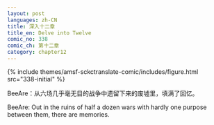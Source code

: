 ```yaml
---
layout: post
languages: zh-CN
title: 深入十二章
title_en: Delve into Twelve
comic_no: 338
comic_ch: 第十二章
category: chapter12
---
```

{% include themes/amsf-sckctranslate-comic/includes/figure.html src="338-initial" %}

BeeAre：从六场几乎毫无目的战争中遗留下来的废墟里，填满了回忆。

BeeAre: Out in the ruins of half a dozen wars with hardly one purpose between them, there are memories.
